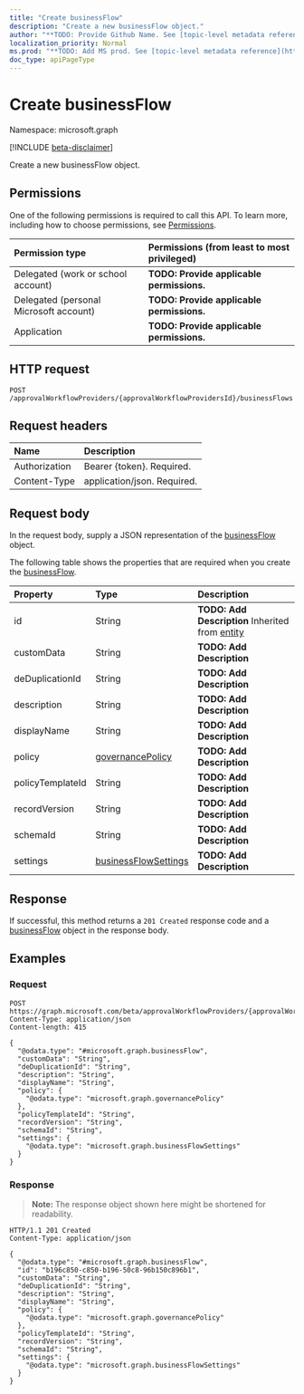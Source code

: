 ```yaml
---
title: "Create businessFlow"
description: "Create a new businessFlow object."
author: "**TODO: Provide Github Name. See [topic-level metadata reference](https://msgo.azurewebsites.net/add/document/guidelines/metadata.html#topic-level-metadata)**"
localization_priority: Normal
ms.prod: "**TODO: Add MS prod. See [topic-level metadata reference](https://msgo.azurewebsites.net/add/document/guidelines/metadata.html#topic-level-metadata)**"
doc_type: apiPageType
---
```


# Create businessFlow
Namespace: microsoft.graph

[!INCLUDE [beta-disclaimer](../../includes/beta-disclaimer.md)]

Create a new businessFlow object.

## Permissions
One of the following permissions is required to call this API. To learn more, including how to choose permissions, see [Permissions](/graph/permissions-reference).

|Permission type|Permissions (from least to most privileged)|
|:---|:---|
|Delegated (work or school account)|**TODO: Provide applicable permissions.**|
|Delegated (personal Microsoft account)|**TODO: Provide applicable permissions.**|
|Application|**TODO: Provide applicable permissions.**|

## HTTP request

<!-- {
  "blockType": "ignored"
}
-->
``` http
POST /approvalWorkflowProviders/{approvalWorkflowProvidersId}/businessFlows
```

## Request headers
|Name|Description|
|:---|:---|
|Authorization|Bearer {token}. Required.|
|Content-Type|application/json. Required.|

## Request body
In the request body, supply a JSON representation of the [businessFlow](../resources/businessflow.md) object.

The following table shows the properties that are required when you create the [businessFlow](../resources/businessflow.md).

|Property|Type|Description|
|:---|:---|:---|
|id|String|**TODO: Add Description** Inherited from [entity](../resources/entity.md)|
|customData|String|**TODO: Add Description**|
|deDuplicationId|String|**TODO: Add Description**|
|description|String|**TODO: Add Description**|
|displayName|String|**TODO: Add Description**|
|policy|[governancePolicy](../resources/governancepolicy.md)|**TODO: Add Description**|
|policyTemplateId|String|**TODO: Add Description**|
|recordVersion|String|**TODO: Add Description**|
|schemaId|String|**TODO: Add Description**|
|settings|[businessFlowSettings](../resources/businessflowsettings.md)|**TODO: Add Description**|



## Response

If successful, this method returns a `201 Created` response code and a [businessFlow](../resources/businessflow.md) object in the response body.

## Examples

### Request
<!-- {
  "blockType": "request",
  "name": "create_businessflow_from_"
}
-->
``` http
POST https://graph.microsoft.com/beta/approvalWorkflowProviders/{approvalWorkflowProvidersId}/businessFlows
Content-Type: application/json
Content-length: 415

{
  "@odata.type": "#microsoft.graph.businessFlow",
  "customData": "String",
  "deDuplicationId": "String",
  "description": "String",
  "displayName": "String",
  "policy": {
    "@odata.type": "microsoft.graph.governancePolicy"
  },
  "policyTemplateId": "String",
  "recordVersion": "String",
  "schemaId": "String",
  "settings": {
    "@odata.type": "microsoft.graph.businessFlowSettings"
  }
}
```


### Response
>**Note:** The response object shown here might be shortened for readability.
<!-- {
  "blockType": "response",
  "truncated": true,
  "@odata.type": "microsoft.graph.businessFlow"
}
-->
``` http
HTTP/1.1 201 Created
Content-Type: application/json

{
  "@odata.type": "#microsoft.graph.businessFlow",
  "id": "b196c850-c850-b196-50c8-96b150c896b1",
  "customData": "String",
  "deDuplicationId": "String",
  "description": "String",
  "displayName": "String",
  "policy": {
    "@odata.type": "microsoft.graph.governancePolicy"
  },
  "policyTemplateId": "String",
  "recordVersion": "String",
  "schemaId": "String",
  "settings": {
    "@odata.type": "microsoft.graph.businessFlowSettings"
  }
}
```

